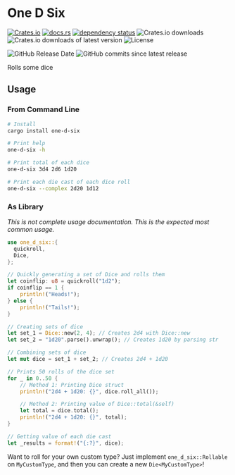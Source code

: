 # One D Six
[![Crates.io](https://img.shields.io/crates/v/one-d-six)](https://crates.io/crates/one-d-six)
[![docs.rs](https://docs.rs/one-d-six/badge.svg)](https://docs.rs/one-d-six/)
[![dependency status](https://deps.rs/repo/github/spenserblack/one-d-six-rs/status.svg)](https://deps.rs/repo/github/spenserblack/one-d-six-rs)
![Crates.io downloads](https://img.shields.io/crates/d/one-d-six)
![Crates.io downloads of latest version](https://img.shields.io/crates/dv/one-d-six)
![License](https://img.shields.io/crates/l/one-d-six)

![GitHub Release Date](https://img.shields.io/github/release-date/spenserblack/one-d-six-rs)
![GitHub commits since latest release](https://img.shields.io/github/commits-since/spenserblack/one-d-six-rs/latest)

Rolls some dice

## Usage
### From Command Line
```bash
# Install
cargo install one-d-six

# Print help
one-d-six -h

# Print total of each dice
one-d-six 3d4 2d6 1d20

# Print each die cast of each dice roll
one-d-six --complex 2d20 1d12
```

### As Library
*This is not complete usage documentation. This is the expected most common usage.*
```rust
use one_d_six::{
  quickroll,
  Dice,
};

// Quickly generating a set of Dice and rolls them
let coinflip: u8 = quickroll("1d2");
if coinflip == 1 {
    println!("Heads!");
} else {
    println!("Tails!");
}

// Creating sets of dice
let set_1 = Dice::new(2, 4); // Creates 2d4 with Dice::new
let set_2 = "1d20".parse().unwrap(); // Creates 1d20 by parsing str

// Combining sets of dice
let mut dice = set_1 + set_2; // Creates 2d4 + 1d20

// Prints 50 rolls of the dice set
for _ in 0..50 {
    // Method 1: Printing Dice struct
    println!("2d4 + 1d20: {}", dice.roll_all());

    // Method 2: Printing value of Dice::total(&self)
    let total = dice.total();
    println!("2d4 + 1d20: {}", total);
}

// Getting value of each die cast
let _results = format!("{:?}", dice);
```
Want to roll for your own custom type? Just implement `one_d_six::Rollable` on `MyCustomType`, and then you can create a new `Die<MyCustomType>`!
